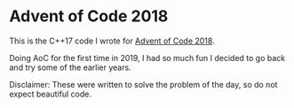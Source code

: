 
Advent of Code 2018
===================

This is the C++17 code I wrote for [Advent of Code 2018][AoC2018].

Doing AoC for the first time in 2019, I had so much fun I decided to go back
and try some of the earlier years.

Disclaimer: These were written to solve the problem of the day, so do not
expect beautiful code.

[AoC2018]: https://adventofcode.com/2018/
